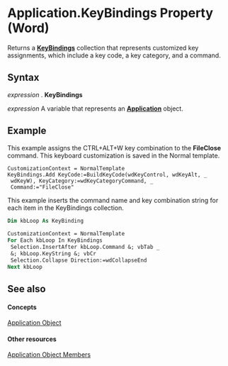 
# Application.KeyBindings Property (Word)

Returns a  **[KeyBindings](d2e38b04-b7e1-b35c-e511-5988d132b074.md)** collection that represents customized key assignments, which include a key code, a key category, and a command.


## Syntax

 _expression_ . **KeyBindings**

 _expression_ A variable that represents an **[Application](d1cf6f8f-4e88-bf01-93b4-90a83f79cb44.md)** object.


## Example

This example assigns the CTRL+ALT+W key combination to the  **FileClose** command. This keyboard customization is saved in the Normal template.


```
CustomizationContext = NormalTemplate 
KeyBindings.Add KeyCode:=BuildKeyCode(wdKeyControl, wdKeyAlt, _ 
 wdKeyW), KeyCategory:=wdKeyCategoryCommand, _ 
 Command:="FileClose"
```

This example inserts the command name and key combination string for each item in the KeyBindings collection.




```vb
Dim kbLoop As KeyBinding 
 
CustomizationContext = NormalTemplate 
For Each kbLoop In KeyBindings 
 Selection.InsertAfter kbLoop.Command &; vbTab _ 
 &; kbLoop.KeyString &; vbCr 
 Selection.Collapse Direction:=wdCollapseEnd 
Next kbLoop
```


## See also


#### Concepts


[Application Object](d1cf6f8f-4e88-bf01-93b4-90a83f79cb44.md)
#### Other resources


[Application Object Members](71669f1e-65f1-b0f1-b67d-355dfdbebe50.md)
